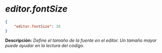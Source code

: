 <!-- Autor: Daniel Benjamin Perez Morales -->
<!-- GitHub: https://github.com/DanielBenjaminPerezMoralesDev13 -->
<!-- GitLab: https://gitlab.com/DanielBenjaminPerezMoralesDev13 -->
<!-- Correo electrónico: danielperezdev@proton.me -->

# ***editor.fontSize***

```json
{
    "editor.fontSize": 18
}
```

**Descripción:** *Define el tamaño de la fuente en el editor. Un tamaño mayor puede ayudar en la lectura del código.*
